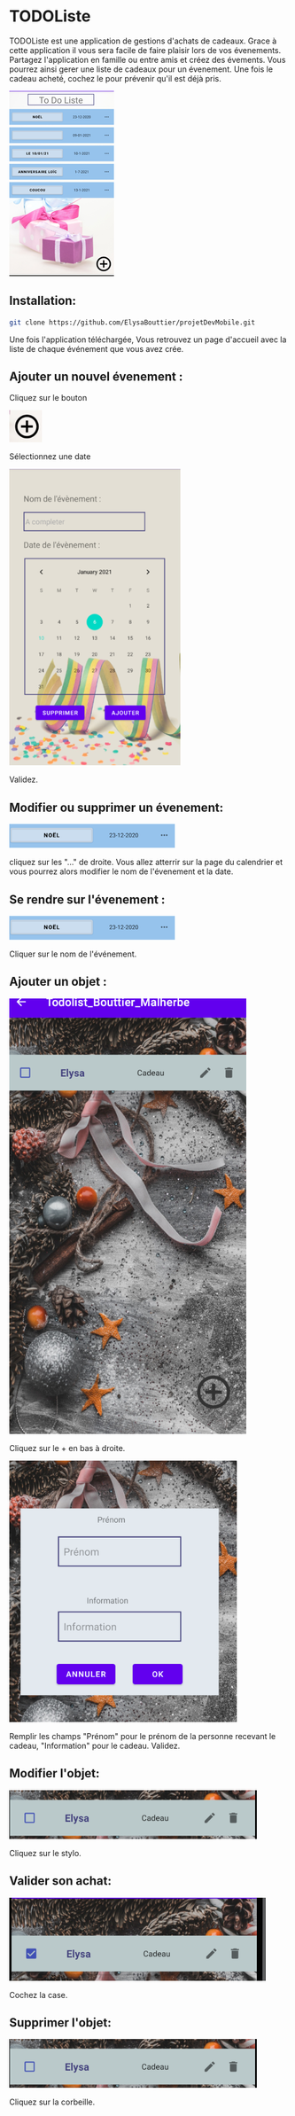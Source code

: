 # TODOListe
TODOListe est une application de gestions d'achats de cadeaux.
Grace à cette application il vous sera facile de faire plaisir lors de vos évenements.
Partagez l'application en famille ou entre amis et créez des évements.
Vous pourrez ainsi gerer une liste de cadeaux pour un évenement.
Une fois le cadeau acheté, cochez le pour prévenir qu'il est déjà pris.

![ ](https://github.com/ElysaBouttier/projetDevMobile/blob/main/Todolist_Bouttier_Malherbe/app/src/main/res/drawable-v24/accueil.png?raw=true )


## Installation:

```bash
git clone https://github.com/ElysaBouttier/projetDevMobile.git
```
Une fois l'application téléchargée,
Vous retrouvez un page d'accueil avec la liste
de chaque événement que vous avez crée.

## Ajouter un nouvel évenement :

Cliquez sur le bouton


![ ](https://github.com/ElysaBouttier/projetDevMobile/blob/main/Todolist_Bouttier_Malherbe/app/src/main/res/drawable-v24/add.png?raw=true)



Sélectionnez une date

![ ](https://github.com/ElysaBouttier/projetDevMobile/blob/main/Todolist_Bouttier_Malherbe/app/src/main/res/drawable-v24/calendar.png?raw=true)


Validez.

## Modifier ou supprimer un évenement:

![ ](https://github.com/ElysaBouttier/projetDevMobile/blob/main/Todolist_Bouttier_Malherbe/app/src/main/res/drawable-v24/noel.png?raw=true)

cliquez sur les "..." de droite.
Vous allez atterrir sur la page du calendrier et vous pourrez alors modifier le nom de l'évenement et la date.


## Se rendre sur l'évenement :

![ ](https://github.com/ElysaBouttier/projetDevMobile/blob/main/Todolist_Bouttier_Malherbe/app/src/main/res/drawable-v24/noel.png?raw=true)

Cliquer sur le nom de l'événement.

## Ajouter un objet :

![ ](https://github.com/ElysaBouttier/projetDevMobile/blob/main/Todolist_Bouttier_Malherbe/app/src/main/res/drawable-v24/addEvent.png?raw=true)

Cliquez sur le + en bas à droite.

![ ](https://github.com/ElysaBouttier/projetDevMobile/blob/main/Todolist_Bouttier_Malherbe/app/src/main/res/drawable-v24/addObject.png?raw=true)

Remplir les champs "Prénom" pour le prénom de la personne recevant le cadeau, "Information" pour le cadeau.
Validez.

## Modifier l'objet:

![ ](https://github.com/ElysaBouttier/projetDevMobile/blob/main/Todolist_Bouttier_Malherbe/app/src/main/res/drawable-v24/modifyObject.png?raw=true)

Cliquez sur le stylo.

## Valider son achat:

![ ](https://github.com/ElysaBouttier/projetDevMobile/blob/main/Todolist_Bouttier_Malherbe/app/src/main/res/drawable-v24/checked.png?raw=true)

Cochez la case.


## Supprimer l'objet:

![ ](https://github.com/ElysaBouttier/projetDevMobile/blob/main/Todolist_Bouttier_Malherbe/app/src/main/res/drawable-v24/modifyObject.png?raw=true)

Cliquez sur la corbeille.
